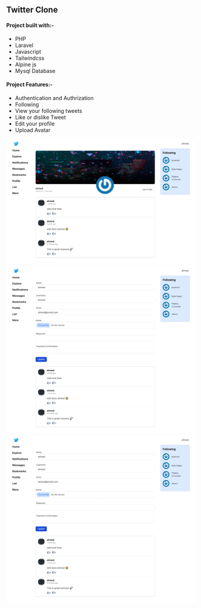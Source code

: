 ## Twitter Clone
#### Project built with:-
-   PHP
-   Laravel
-   Javascript
-   Tailwindcss
-   Alpine js
-   Mysql Database

#### Project Features:-

-   Authentication and Authrization
-   Following
-   View your following tweets
-   Like or dislike Tweet
-   Edit your profile
-   Upload Avatar 

![All Posts](screencapture/screencapture-1.png)
![Single Post](screencapture/screencapture-2.png)
![Single Post](screencapture/screencapture-2.png)

